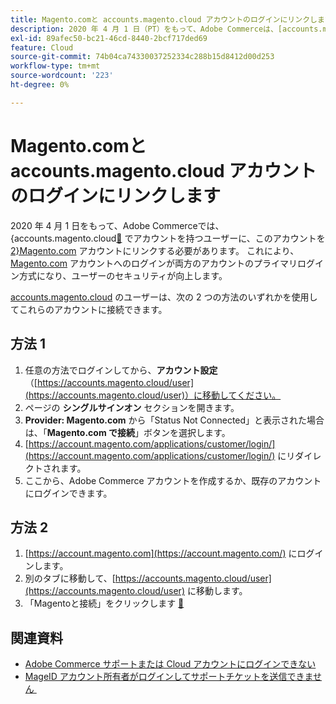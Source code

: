```yaml
---
title: Magento.comと accounts.magento.cloud アカウントのログインにリンクします
description: 2020 年 4 月 1 日（PT）をもって、Adobe Commerceは、[accounts.magento.cloud] （https://accounts.magento.cloud/）にアカウントを持つユーザーに、このアカウントを [Magento.com] （https://account.magento.com/customer/account/login/） アカウントにリンクすることを義務付けます。 これにより、[Magento.com] （https://account.magento.com/customer/account/login/） アカウントが両方のアカウントのプライマリログイン方式になり、ユーザーのセキュリティが向上します。
exl-id: 89afec50-bc21-46cd-8440-2bcf717ded69
feature: Cloud
source-git-commit: 74b04ca74330037252334c288b15d8412d00d253
workflow-type: tm+mt
source-wordcount: '223'
ht-degree: 0%

---
```


# Magento.comと accounts.magento.cloud アカウントのログインにリンクします

2020 年 4 月 1 日をもって、Adobe Commerceでは、{accounts.magento.cloud[&#128279;](https://accounts.magento.cloud/) でアカウントを持つユーザーに、このアカウントを [2}Magento.com](https://account.magento.com/customer/account/login/) アカウントにリンクする必要があります。 これにより、[Magento.com](https://account.magento.com/customer/account/login/) アカウントへのログインが両方のアカウントのプライマリログイン方式になり、ユーザーのセキュリティが向上します。

[accounts.magento.cloud](https://accounts.magento.cloud/) のユーザーは、次の 2 つの方法のいずれかを使用してこれらのアカウントに接続できます。

## 方法 1

1. 任意の方法でログインしてから、**アカウント設定** （[https://accounts.magento.cloud/user](https://accounts.magento.cloud/user)）に移動してください。
1. ページの **シングルサインオン** セクションを開きます。
1. **Provider: Magento.com** から「Status Not Connected」と表示された場合は、「**Magento.com で接続**」ボタンを選択します。
1. [https://account.magento.com/applications/customer/login/](https://account.magento.com/applications/customer/login/) にリダイレクトされます。
1. ここから、Adobe Commerce アカウントを作成するか、既存のアカウントにログインできます。

## 方法 2

1. [https://account.magento.com](https://account.magento.com/) にログインします。
1. 別のタブに移動して、[https://accounts.magento.cloud/user](https://accounts.magento.cloud/user) に移動します。
1. 「Magentoと接続」をクリックします [&#128279;](https://account.magento.com/customer/account/login/)

## 関連資料

* [Adobe Commerce サポートまたは Cloud アカウントにログインできない](/help/troubleshooting/miscellaneous/unable-to-log-in-to-support-or-cloud-project.md)
* [MageID アカウント所有者がログインしてサポートチケットを送信できません &#x200B;](https://experienceleague.adobe.com/ja/docs/experience-cloud-kcs/kbarticles/ka-25231)
